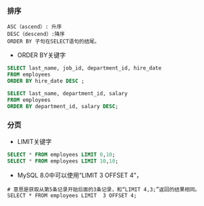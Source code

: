 ### 排序
```
ASC（ascend）: 升序
DESC（descend）:降序
ORDER BY 子句在SELECT语句的结尾。
```
+ ORDER BY关键字
```sql
SELECT last_name, job_id, department_id, hire_date
FROM employees
ORDER BY hire_date DESC ;

SELECT last_name, department_id, salary
FROM employees
ORDER BY department_id, salary DESC;
```

### 分页
+ LIMIT关键字
```sql
SELECT * FROM employees LIMIT 0,10;
SELECT * FROM employees LIMIT 10,10;
```
+ MySQL 8.0中可以使用“LIMIT 3 OFFSET 4”，
```
# 意思是获取从第5条记录开始后面的3条记录，和“LIMIT 4,3;”返回的结果相同。
SELECT * FROM employees LIMIT  3 OFFSET 4;
```
